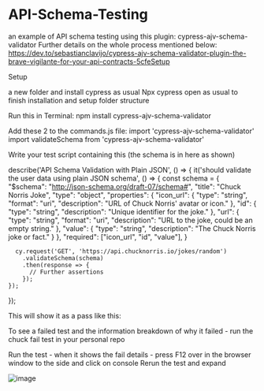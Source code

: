 # API-Schema-Testing
an example of API schema testing using this plugin: cypress-ajv-schema-validator
Further details on the whole process mentioned below:
https://dev.to/sebastianclavijo/cypress-ajv-schema-validator-plugin-the-brave-vigilante-for-your-api-contracts-5cfeSetup 


Setup

a new folder and install cypress as usual
Npx cypress open as usual to finish installation and setup folder structure


Run this in Terminal:
npm install cypress-ajv-schema-validator


Add these 2 to the commands.js file:
import 'cypress-ajv-schema-validator'
import validateSchema from 'cypress-ajv-schema-validator'


Write your test script containing this (the schema is in here as shown)


describe('API Schema Validation with Plain JSON', () => {
    it('should validate the user data using plain JSON schema', () => {
      const schema = {
        "$schema": "http://json-schema.org/draft-07/schema#",
        "title": "Chuck Norris Joke",
        "type": "object",
        "properties": {
          "icon_url": {
            "type": "string",
            "format": "uri",
            "description": "URL of Chuck Norris' avatar or icon."
          },
          "id": {
            "type": "string",
            "description": "Unique identifier for the joke."
          },
          "url": {
            "type": "string",
            "format": "uri",
            "description": "URL to the joke, could be an empty string."
          },
          "value": {
            "type": "string",
            "description": "The Chuck Norris joke or fact."
          }
        },
        "required": ["icon_url", "id", "value"],
      }
  
      cy.request('GET', 'https://api.chucknorris.io/jokes/random')
        .validateSchema(schema)
        .then(response => {
          // Further assertions
        });
    });
  });


This will show it as a pass like this:



To see a failed test and the information breakdown of why it failed - run the chuck fail test in your personal repo

Run the test - when it shows the fail details - press F12 over in the browser window to the side and click on console
Rerun the test and expand 


![image](https://github.com/user-attachments/assets/f973a716-cc8f-41fb-b188-4c0b8ce2961a)
